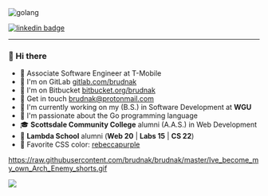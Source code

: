 <img src="https://github.com/brudnak/brudnak/blob/master/brudnak-golang.png" alt="golang"/>

[![linkedin badge](https://img.shields.io/badge/Andrew_Brudnak-30302f?style=flat&logo=linkedin)](https://www.linkedin.com/in/andrew-brudnak/)

---

### 👋 Hi there

- :sparkling_heart: Associate Software Engineer at T-Mobile
- :fox_face: I'm on GitLab [gitlab.com/brudnak](https://gitlab.com/brudnak)
- :city_sunset: I'm on Bitbucket [bitbucket.org/brudnak](https://bitbucket.org/brudnak)
- :email: Get in touch <a href="mailto:brudnak@protonmail.com">brudnak@protonmail.com</a>
- :owl: I'm currently working on my (B.S.) in Software Development at **WGU**
- :whale: I'm passionate about the Go programming language
- :mortar_board: **Scottsdale Community College** alumni (A.A.S.) in Web Development
- :foggy: **Lambda School** alumni (**Web 20** | **Labs 15** | **CS 22**)
- :purple_heart: Favorite CSS color: [rebeccapurple](https://medium.com/@valgaze/the-hidden-purple-memorial-in-your-web-browser-7d84813bb416)

https://raw.githubusercontent.com/brudnak/brudnak/master/Ive_become_my_own_Arch_Enemy_shorts.gif

  <a href="https://www.youtube.com/watch?v=epH4QvLUXlY">
    <img src="https://raw.githubusercontent.com/brudnak/brudnak/master/Ive_become_my_own_Arch_Enemy_shorts.gif" />
  </a>
